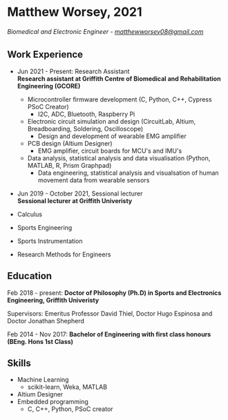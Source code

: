 # Matthew Worsey,   2021
###### Biomedical and Electronic Engineer -  matthewworsey08@gmail.com

## Work Experience
- Jun 2021 - Present:       Research Assistant  
**Research assistant at Griffith Centre of Biomedical and Rehabilitation Engineering (GCORE)**
  - Microcontroller firmware development (C, Python, C++, Cypress PSoC Creator)
    - I2C, ADC, Bluetooth, Raspberry Pi
  - Electronic circuit simulation and design (CircuitLab, Altium, Breadboarding, Soldering, Oscilloscope)
    - Design and development of wearable EMG amplifier
  - PCB design (Altium Designer)
    - EMG amplifier, circuit boards for MCU's and IMU's
  - Data analysis, statistical analysis and data visualisation (Python, MATLAB, R, Prism Graphpad)
    - Data engineering, statistical analysis and visualsation of human movement data from wearable sensors  

- Jun 2019 - October 2021, Sessional lecturer  
**Sessional lecturer at Griffith Univeristy**
- Calculus
- Sports Engineering
- Sports Instrumentation
- Research Methods for Engineers


## Education 
Feb 2018 - present:       **Doctor of Philosophy (Ph.D) in Sports and Electronics Engineering, Griffith Univeristy**    
  
Supervisors: Emeritus Professor David Thiel, Doctor Hugo Espinosa and Doctor Jonathan Shepherd  
  
  
Feb 2014 - Nov 2017:       **Bachelor of Engineering with first class honours (BEng. Hons 1st Class)**

## Skills
- Machine Learning  
  - scikit-learn, Weka, MATLAB  
- Altium Designer  
- Embedded programming
  - C, C++, Python, PSoC creator
 
 



